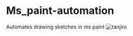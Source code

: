 # Ms_paint-automation
Automates drawing sketches in ms paint
![tanjiro](https://user-images.githubusercontent.com/87863471/136774243-1da21af2-3659-43e9-a59b-39e00c733eb6.PNG)
